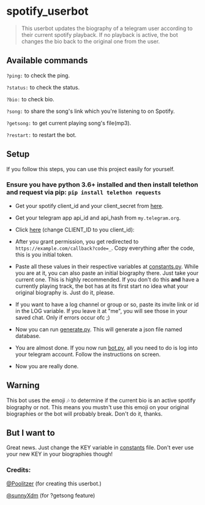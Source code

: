 # spotify_userbot
>This userbot updates the biography of a telegram user according to their current spotify playback. If no playback is active, the bot changes the bio back to the original one from the user.

## Available commands
`?ping:` to check the ping.

`?status:` to check the status.

`?bio:` to check bio.

`?song:` to share the song's link which you're listening to on Spotify.

`?getsong:` to get current playing song's file(mp3).

`?restart:` to restart the bot.

## Setup

If you follow this steps, you can use this project easily for yourself.

### Ensure you have python 3.6+ installed and then install telethon and request via pip: `pip install telethon requests`

-  Get your spotify client_id and your client_secret from [here](https://developer.spotify.com/dashboard/). 

-  Get your telegram app api_id and api_hash from `my.telegram.org`. 

-  Click [here](https://accounts.spotify.com/authorize?client_id=CLIENT_ID&response_type=code&redirect_uri=https%3A%2F%2Fexample.com%2Fcallback&scope=user-read-playback-state%20user-read-currently-playing) (change CLIENT_ID to you client_id): 

-  After you grant permission, you get redirected to `https://example.com/callback?code=_`. Copy everything after the code, this is you initial token.

-  Paste all these values in their respective variables at [constants.py](/constants.py). While you are at it, you can also paste an initial biography there. Just take your current one. This is highly recommended. If you don't do this **and** have a currently playing track, the bot has at its first start no idea what your original biography is. Just do it, please.

- If you want to have a log channel or group or so, paste its invite link or id in the LOG variable. If you leave it at "me", you will see those in your saved chat. Only if errors occur ofc ;)

-  Now you can run [generate.py](/generate.py). This will generate a json file named database.

-  You are almost done. If you now run [bot.py](/bot.py), all you need to do is log into your telegram account. Follow the instructions on screen.
-  Now you are really done.

## Warning

This bot uses the emoji 🎶 to determine if the current bio is an active spotify biography or not. This means you mustn't use this emoji on your original biographies or the bot will probably break. Don't do it, thanks.

## But I want to

Great news. Just change the KEY variable in [constants](/constants.py) file. Don't ever use your new KEY in your biographies though!

### Credits:
[@Poolitzer](https://github.com/Poolitzer) (for creating this userbot.)

[@sunnyXdm](https://github.com/sunnyXdm) (for ?getsong feature) 

